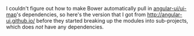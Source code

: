 I couldn't figure out how to make Bower automatically pull in [angular-ui/ui-map](https://github.com/angular-ui/ui-map)'s  dependencies, so here's the version that I got from http://angular-ui.github.io/ before they started breaking up the modules into sub-projects, which does _not_ have any dependencies.
